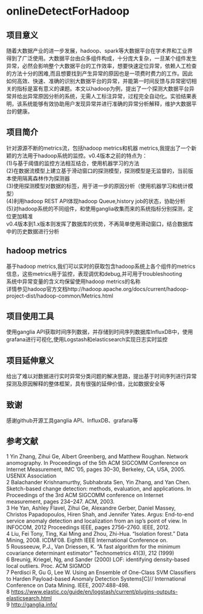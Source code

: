 # onlineDetectForHadoop
## 项目意义 <br>
随着大数据产业的进一步发展，hadoop、spark等大数据平台在学术界和工业界得到了广泛使用。大数据平台由众多组件构成，十分庞大复杂，一旦某个组件发生异常，必然会影响整个大数据平台的工作效率，想要快速定位异常，依赖人工检查的方法十分的困难,而且想要找到产生异常的原因也是一项费时费力的工作。因此如何高效、快速、准确的识别大数据平台的异常，并能第一时间反馈与异常密切相关的指标是富有意义的课题。本文以hadoop为例，提出了一个探测大数据平台异常并给出异常原因分析的系统，无需人工标注异常，过程完全自动化。实验结果表明，该系统能够有效协助用户发现异常并进行准确的异常分析解释，维护大数据平台的健康。<br>
## 项目简介 <br>
 针对源源不断的metrics流，包括hadoop metrics和机器 metrics,我提出了一个新颖的方法用于hadoop系统的监控。v0.4版本之前的特点为：<br>(1)与基于阈值的监控方法相互结合，使用机器学习的方法<br>(2)在数据流模型上建立基于滑动窗口的探测模型，探测模型是无监督的，当前版本使用隔离森林作为探测器<br>(3)使用探测模型对数据的标签，用于进一步的原因分析（使用机器学习和统计模型）<br>(4)利用hadoop REST API体现hadoop Queue,history job的状态，协助分析<br>(5)对hadoop系统的不同组件，和使用ganglia收集而来的系统指标分别探测，定位更加精准<br>v0.4版本到1.x版本则发挥了数据库的优势，不再简单使用滑动窗口，结合数据库中的历史数据进行分析<br>
## hadoop metrics<br>
基于hadoop metrics,我们可以实时的获取包含hadoop系统上各个组件的metrics信息，这些metrics用于监控，表现调优和debug,并可用于troubleshooting<br>系统中异常变量的含义均保留使用hadoop metrics的名称<br>详情参见hadoop官方文档http://hadoop.apache.org/docs/current/hadoop-project-dist/hadoop-common/Metrics.html<br>
## 项目使用工具 <br>
使用ganglia API获取时间序列数据，并存储到时间序列数据库InfluxDB中，使用grafana进行可视化,使用Logstash和elasticsearch实现日志实时监控
## 项目延伸意义 <br>
给出了难以对数据进行实时异常分类问题的解决思路，提出基于时间序列进行异常探测及原因解释的整体框架，具有很强的延伸价值，比如数据安全等
## 致谢 <br>
感谢github开源工具ganglia API、InfluxDB、grafana等<br>
## 参考文献 <br>
1 Yin Zhang, Zihui Ge, Albert Greenberg, and Matthew Roughan. Network anomography. In Proceedings of the 5th ACM SIGCOMM Conference on Internet Measurement, IMC ’05, pages 30–30, Berkeley, CA, USA, 2005. USENIX Association <br>
2 Balachander Krishnamurthy, Subhabrata Sen, Yin Zhang, and Yan Chen. Sketch-based change detection: methods, evaluation, and applications. In Proceedings of the 3rd ACM SIGCOMM conference on Internet measurement, pages 234–247. ACM, 2003.   <br>
3 He Yan, Ashley Flavel, Zihui Ge, Alexandre Gerber, Daniel Massey, Christos Papadopoulos, Hiren Shah, and Jennifer Yates. Argus: End-to-end service anomaly detection and localization from an isp’s point of view. In INFOCOM, 2012 Proceedings IEEE, pages 2756–2760. IEEE, 2012.  <br>
4  Liu, Fei Tony, Ting, Kai Ming and Zhou, Zhi-Hua. “Isolation forest.” Data Mining, 2008. ICDM‘08. Eighth IEEE International Conference on. <br>
5 Rousseeuw, P.J., Van Driessen, K. “A fast algorithm for the minimum covariance determinant estimator” Technometrics 41(3), 212 (1999) <br>
6 Breunig, Kriegel, Ng, and Sander (2000) LOF: identifying density-based local outliers. Proc. ACM SIGMOD <br>
7 Perdisci R, Gu G, Lee W. Using an Ensemble of One-Class SVM Classifiers to Harden Payload-based Anomaly Detection Systems[C]// International Conference on Data Mining. IEEE, 2007:488-498. <br>
8 https://www.elastic.co/guide/en/logstash/current/plugins-outputs-elasticsearch.html <br>
9 http://ganglia.info/ <br>


